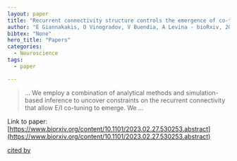 ```yaml
---
layout: paper
title: "Recurrent connectivity structure controls the emergence of co-tuned excitation and inhibition"
author: "E Giannakakis, O Vinogradov, V Buendia, A Levina - bioRxiv, 2023 - biorxiv.org"
bibtex: "None"
hero_title: "Papers"
categories:
  - Neuroscience
tags:
  - paper

---
```

>… We employ a combination of analytical methods and simulation-based inference to uncover constraints on the recurrent connectivity that allow E/I co-tuning to emerge. We …

Link to paper: [https://www.biorxiv.org/content/10.1101/2023.02.27.530253.abstract](https://www.biorxiv.org/content/10.1101/2023.02.27.530253.abstract)

[cited by](https://scholar.google.com/scholar?cites=6810493978059380896&as_sdt=5,38&sciodt=0,38&hl=en&num=20)
